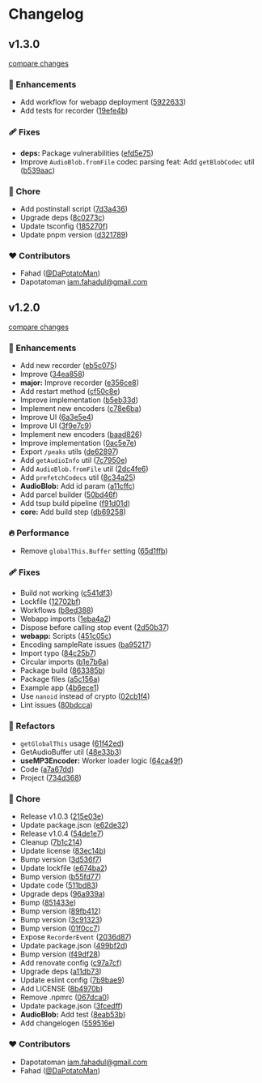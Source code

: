 # Changelog


## v1.3.0

[compare changes](https://github.com/dapotatoman/vocal-recorder/compare/v1.2.0...v1.3.0)

### 🚀 Enhancements

- Add workflow for webapp deployment ([5922633](https://github.com/dapotatoman/vocal-recorder/commit/5922633))
- Add tests for recorder ([19efe4b](https://github.com/dapotatoman/vocal-recorder/commit/19efe4b))

### 🩹 Fixes

- **deps:** Package vulnerabilities ([efd5e75](https://github.com/dapotatoman/vocal-recorder/commit/efd5e75))
- Improve `AudioBlob.fromFile` codec parsing feat: Add `getBlobCodec` util ([b539aac](https://github.com/dapotatoman/vocal-recorder/commit/b539aac))

### 🏡 Chore

- Add postinstall script ([7d3a436](https://github.com/dapotatoman/vocal-recorder/commit/7d3a436))
- Upgrade deps ([8c0273c](https://github.com/dapotatoman/vocal-recorder/commit/8c0273c))
- Update tsconfig ([185270f](https://github.com/dapotatoman/vocal-recorder/commit/185270f))
- Update pnpm version ([d321789](https://github.com/dapotatoman/vocal-recorder/commit/d321789))

### ❤️ Contributors

- Fahad ([@DaPotatoMan](http://github.com/DaPotatoMan))
- Dapotatoman <iam.fahadul@gmail.com>

## v1.2.0

[compare changes](https://github.com/dapotatoman/vocal-recorder/compare/v1.0.2...v1.2.0)

### 🚀 Enhancements

- Add new recorder ([eb5c075](https://github.com/dapotatoman/vocal-recorder/commit/eb5c075))
- Improve ([34ea858](https://github.com/dapotatoman/vocal-recorder/commit/34ea858))
- **major:** Improve recorder ([e356ce8](https://github.com/dapotatoman/vocal-recorder/commit/e356ce8))
- Add restart method ([cf50c8e](https://github.com/dapotatoman/vocal-recorder/commit/cf50c8e))
- Improve implementation ([b5eb33d](https://github.com/dapotatoman/vocal-recorder/commit/b5eb33d))
- Implement new encoders ([c78e6ba](https://github.com/dapotatoman/vocal-recorder/commit/c78e6ba))
- Improve UI ([6a3e5e4](https://github.com/dapotatoman/vocal-recorder/commit/6a3e5e4))
- Improve UI ([3f9e7c9](https://github.com/dapotatoman/vocal-recorder/commit/3f9e7c9))
- Implement new encoders ([baad826](https://github.com/dapotatoman/vocal-recorder/commit/baad826))
- Improve implementation ([0ac5e7e](https://github.com/dapotatoman/vocal-recorder/commit/0ac5e7e))
- Export `/peaks` utils ([de62897](https://github.com/dapotatoman/vocal-recorder/commit/de62897))
- Add `getAudioInfo` util ([7c7950e](https://github.com/dapotatoman/vocal-recorder/commit/7c7950e))
- Add `AudioBlob.fromFile` util ([2dc4fe6](https://github.com/dapotatoman/vocal-recorder/commit/2dc4fe6))
- Add `prefetchCodecs` util ([8c34a25](https://github.com/dapotatoman/vocal-recorder/commit/8c34a25))
- **AudioBlob:** Add id param ([a11cffc](https://github.com/dapotatoman/vocal-recorder/commit/a11cffc))
- Add parcel builder ([50bd46f](https://github.com/dapotatoman/vocal-recorder/commit/50bd46f))
- Add tsup build pipeline ([f91d01d](https://github.com/dapotatoman/vocal-recorder/commit/f91d01d))
- **core:** Add build step ([db69258](https://github.com/dapotatoman/vocal-recorder/commit/db69258))

### 🔥 Performance

- Remove `globalThis.Buffer` setting ([65d1ffb](https://github.com/dapotatoman/vocal-recorder/commit/65d1ffb))

### 🩹 Fixes

- Build not working ([c541df3](https://github.com/dapotatoman/vocal-recorder/commit/c541df3))
- Lockfile ([12702bf](https://github.com/dapotatoman/vocal-recorder/commit/12702bf))
- Workflows ([b8ed388](https://github.com/dapotatoman/vocal-recorder/commit/b8ed388))
- Webapp imports ([1eba4a2](https://github.com/dapotatoman/vocal-recorder/commit/1eba4a2))
- Dispose before calling stop event ([2d50b37](https://github.com/dapotatoman/vocal-recorder/commit/2d50b37))
- **webapp:** Scripts ([451c05c](https://github.com/dapotatoman/vocal-recorder/commit/451c05c))
- Encoding sampleRate issues ([ba95217](https://github.com/dapotatoman/vocal-recorder/commit/ba95217))
- Import typo ([84c25b7](https://github.com/dapotatoman/vocal-recorder/commit/84c25b7))
- Circular imports ([b1e7b6a](https://github.com/dapotatoman/vocal-recorder/commit/b1e7b6a))
- Package build ([863385b](https://github.com/dapotatoman/vocal-recorder/commit/863385b))
- Package files ([a5c156a](https://github.com/dapotatoman/vocal-recorder/commit/a5c156a))
- Example app ([4b6ece1](https://github.com/dapotatoman/vocal-recorder/commit/4b6ece1))
- Use `nanoid` instead of crypto ([02cb1f4](https://github.com/dapotatoman/vocal-recorder/commit/02cb1f4))
- Lint issues ([80bdcca](https://github.com/dapotatoman/vocal-recorder/commit/80bdcca))

### 💅 Refactors

- `getGlobalThis` usage ([61f42ed](https://github.com/dapotatoman/vocal-recorder/commit/61f42ed))
- GetAudioBuffer util ([48e33b3](https://github.com/dapotatoman/vocal-recorder/commit/48e33b3))
- **useMP3Encoder:** Worker loader logic ([64ca49f](https://github.com/dapotatoman/vocal-recorder/commit/64ca49f))
- Code ([a7a67dd](https://github.com/dapotatoman/vocal-recorder/commit/a7a67dd))
- Project ([734d368](https://github.com/dapotatoman/vocal-recorder/commit/734d368))

### 🏡 Chore

- Release v1.0.3 ([215e03e](https://github.com/dapotatoman/vocal-recorder/commit/215e03e))
- Update package.json ([e62de32](https://github.com/dapotatoman/vocal-recorder/commit/e62de32))
- Release v1.0.4 ([54de1e7](https://github.com/dapotatoman/vocal-recorder/commit/54de1e7))
- Cleanup ([7b1c214](https://github.com/dapotatoman/vocal-recorder/commit/7b1c214))
- Update license ([83ec14b](https://github.com/dapotatoman/vocal-recorder/commit/83ec14b))
- Bump version ([3d536f7](https://github.com/dapotatoman/vocal-recorder/commit/3d536f7))
- Update lockfile ([e674ba2](https://github.com/dapotatoman/vocal-recorder/commit/e674ba2))
- Bump version ([b55fd77](https://github.com/dapotatoman/vocal-recorder/commit/b55fd77))
- Update code ([511bd83](https://github.com/dapotatoman/vocal-recorder/commit/511bd83))
- Upgrade deps ([96a939a](https://github.com/dapotatoman/vocal-recorder/commit/96a939a))
- Bump ([851433e](https://github.com/dapotatoman/vocal-recorder/commit/851433e))
- Bump version ([89fb412](https://github.com/dapotatoman/vocal-recorder/commit/89fb412))
- Bump version ([3c91323](https://github.com/dapotatoman/vocal-recorder/commit/3c91323))
- Bump version ([01f0cc7](https://github.com/dapotatoman/vocal-recorder/commit/01f0cc7))
- Expose `RecorderEvent` ([2036d87](https://github.com/dapotatoman/vocal-recorder/commit/2036d87))
- Update package.json ([499bf2d](https://github.com/dapotatoman/vocal-recorder/commit/499bf2d))
- Bump version ([f49df28](https://github.com/dapotatoman/vocal-recorder/commit/f49df28))
- Add renovate config ([c97a7cf](https://github.com/dapotatoman/vocal-recorder/commit/c97a7cf))
- Upgrade deps ([a11db73](https://github.com/dapotatoman/vocal-recorder/commit/a11db73))
- Update eslint config ([7b9bae9](https://github.com/dapotatoman/vocal-recorder/commit/7b9bae9))
- Add LICENSE ([8b4970b](https://github.com/dapotatoman/vocal-recorder/commit/8b4970b))
- Remove .npmrc ([067dca0](https://github.com/dapotatoman/vocal-recorder/commit/067dca0))
- Update package.json ([3fcedff](https://github.com/dapotatoman/vocal-recorder/commit/3fcedff))
- **AudioBlob:** Add test ([8eab53b](https://github.com/dapotatoman/vocal-recorder/commit/8eab53b))
- Add changelogen ([559516e](https://github.com/dapotatoman/vocal-recorder/commit/559516e))

### ❤️ Contributors

- Dapotatoman <iam.fahadul@gmail.com>
- Fahad ([@DaPotatoMan](http://github.com/DaPotatoMan))

